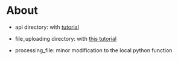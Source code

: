 # About

- api directory: with [tutorial](https://programminghistorian.org/en/lessons/creating-apis-with-python-and-flask)

- file_uploading directory: with [this tutorial](https://www.geeksforgeeks.org/how-to-upload-file-in-python-flask/)

- processing_file: minor modification to the local python function